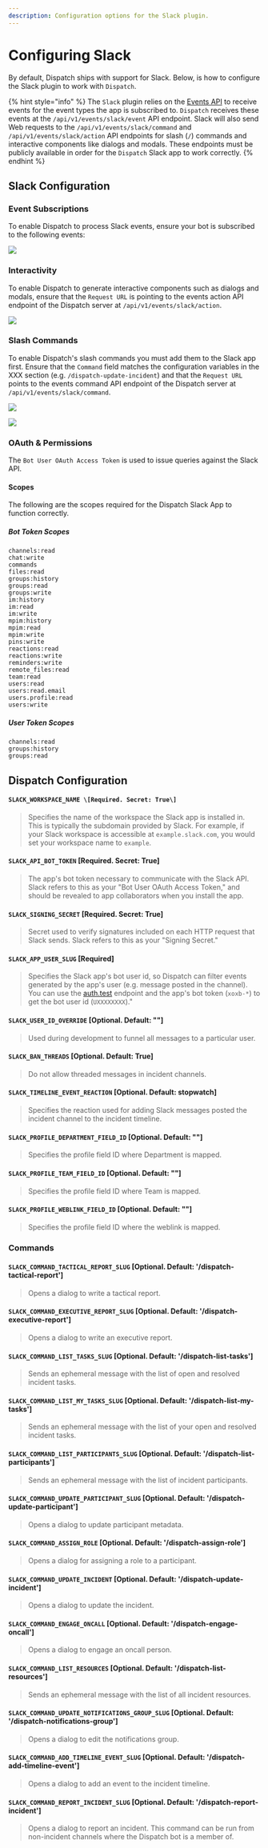 ```yaml
---
description: Configuration options for the Slack plugin.
---
```


# Configuring Slack

By default, Dispatch ships with support for Slack. Below, is how to configure the Slack plugin to work with `Dispatch`.

{% hint style="info" %}
The `Slack` plugin relies on the [Events API](https://api.slack.com/events-api) to receive events for the event types the app is subscribed to. `Dispatch` receives these events at the `/api/v1/events/slack/event` API endpoint. Slack will also send Web requests to the `/api/v1/events/slack/command` and `/api/v1/events/slack/action` API endpoints for slash \(`/`\) commands and interactive components like dialogs and modals. These endpoints must be publicly available in order for the `Dispatch` Slack app to work correctly.
{% endhint %}

## Slack Configuration

### Event Subscriptions

To enable Dispatch to process Slack events, ensure your bot is subscribed to the following events:

![](../../.gitbook/assets/slack-setup-events%20%281%29.png)

### Interactivity

To enable Dispatch to generate interactive components such as dialogs and modals, ensure that the `Request URL` is pointing to the events action API endpoint of the Dispatch server at `/api/v1/events/slack/action`.

![](../../.gitbook/assets/slack-setup-dialogs%20%281%29.png)

### Slash Commands

To enable Dispatch's slash commands you must add them to the Slack app first. Ensure that the `Command` field matches the configuration variables in the XXX section \(e.g. `/dispatch-update-incident`\) and that the `Request URL` points to the events command API endpoint of the Dispatch server at `/api/v1/events/slack/command`.

![](../../.gitbook/assets/slack-setup-commands-0%20%281%29.png)

![](../../.gitbook/assets/slack-setup-commands-1%20%281%29.png)

### OAuth & Permissions

The `Bot User OAuth Access Token` is used to issue queries against the Slack API.

#### Scopes

The following are the scopes required for the Dispatch Slack App to function correctly.

##### Bot Token Scopes

```text
channels:read
chat:write
commands
files:read
groups:history
groups:read
groups:write
im:history
im:read
im:write
mpim:history
mpim:read
mpim:write
pins:write
reactions:read
reactions:write
reminders:write
remote_files:read
team:read
users:read
users:read.email
users.profile:read
users:write
```

##### User Token Scopes

```text
channels:read
groups:history
groups:read
```

## Dispatch Configuration

#### `SLACK_WORKSPACE_NAME \[Required. Secret: True\]`

> Specifies the name of the workspace the Slack app is installed in. This is typically the subdomain provided by Slack. For example, if your Slack workspace is accessible at `example.slack.com`, you would set your workspace name to `example`.

#### `SLACK_API_BOT_TOKEN` \[Required. Secret: True\]

> The app's bot token necessary to communicate with the Slack API. Slack refers to this as your "Bot User OAuth Access Token," and should be revealed to app collaborators when you install the app.

#### `SLACK_SIGNING_SECRET` \[Required. Secret: True\]

> Secret used to verify signatures included on each HTTP request that Slack sends. Slack refers to this as your "Signing Secret."

#### `SLACK_APP_USER_SLUG` \[Required]

> Specifies the Slack app's bot user id, so Dispatch can filter events generated by the app's user \(e.g. message posted in the channel\). You can use the [auth.test](https://api.slack.com/methods/auth.test/test) endpoint and the app's bot token (`xoxb-*`) to get the bot user id (`UXXXXXXXX`)."

#### `SLACK_USER_ID_OVERRIDE` \[Optional. Default: ""\]

> Used during development to funnel all messages to a particular user.

#### `SLACK_BAN_THREADS` \[Optional. Default: True\]

> Do not allow threaded messages in incident channels.

#### `SLACK_TIMELINE_EVENT_REACTION` \[Optional. Default: stopwatch\]

> Specifies the reaction used for adding Slack messages posted the incident channel to the incident timeline.

#### `SLACK_PROFILE_DEPARTMENT_FIELD_ID` \[Optional. Default: ""\]

> Specifies the profile field ID where Department is mapped.

#### `SLACK_PROFILE_TEAM_FIELD_ID` \[Optional. Default: ""\]

> Specifies the profile field ID where Team is mapped.

#### `SLACK_PROFILE_WEBLINK_FIELD_ID` \[Optional. Default: ""\]

> Specifies the profile field ID where the weblink is mapped.

### Commands

#### `SLACK_COMMAND_TACTICAL_REPORT_SLUG` \[Optional. Default: '/dispatch-tactical-report'\]

> Opens a dialog to write a tactical report.

#### `SLACK_COMMAND_EXECUTIVE_REPORT_SLUG` \[Optional. Default: '/dispatch-executive-report'\]

> Opens a dialog to write an executive report.

#### `SLACK_COMMAND_LIST_TASKS_SLUG` \[Optional. Default: '/dispatch-list-tasks'\]

> Sends an ephemeral message with the list of open and resolved incident tasks.

#### `SLACK_COMMAND_LIST_MY_TASKS_SLUG` \[Optional. Default: '/dispatch-list-my-tasks'\]

> Sends an ephemeral message with the list of your open and resolved incident tasks.

#### `SLACK_COMMAND_LIST_PARTICIPANTS_SLUG` \[Optional. Default: '/dispatch-list-participants'\]

> Sends an ephemeral message with the list of incident participants.

#### `SLACK_COMMAND_UPDATE_PARTICIPANT_SLUG` \[Optional. Default: '/dispatch-update-participant'\]

> Opens a dialog to update participant metadata.

#### `SLACK_COMMAND_ASSIGN_ROLE` \[Optional. Default: '/dispatch-assign-role'\]

> Opens a dialog for assigning a role to a participant.

#### `SLACK_COMMAND_UPDATE_INCIDENT` \[Optional. Default: '/dispatch-update-incident'\]

> Opens a dialog to update the incident.

#### `SLACK_COMMAND_ENGAGE_ONCALL` \[Optional. Default: '/dispatch-engage-oncall'\]

> Opens a dialog to engage an oncall person.

#### `SLACK_COMMAND_LIST_RESOURCES` \[Optional. Default: '/dispatch-list-resources'\]

> Sends an ephemeral message with the list of all incident resources.

#### `SLACK_COMMAND_UPDATE_NOTIFICATIONS_GROUP_SLUG` \[Optional. Default: '/dispatch-notifications-group'\]

> Opens a dialog to edit the notifications group.

#### `SLACK_COMMAND_ADD_TIMELINE_EVENT_SLUG` \[Optional. Default: '/dispatch-add-timeline-event'\]

> Opens a dialog to add an event to the incident timeline.

#### `SLACK_COMMAND_REPORT_INCIDENT_SLUG` \[Optional. Default: '/dispatch-report-incident'\]

> Opens a dialog to report an incident. This command can be run from non-incident channels where the Dispatch bot is a member of.
